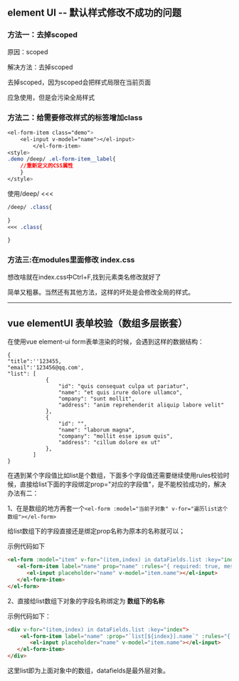 ## element UI -- 默认样式修改不成功的问题

### 方法一：去掉scoped 

原因：scoped 

解决方法：去掉scoped 

去掉scoped，因为scoped会把样式局限在当前页面

应急使用，但是会污染全局样式



### 方法二：给需要修改样式的标签增加class

```css
<el-form-item class="demo">
    <el-input v-model="name"></el-input>
        </el-form-item>
<style>
.demo /deep/ .el-form-item__label{
    //重新定义的CSS属性    
    }    
</style>
```

使用/deep/ <<<

```css
/deep/ .class{
    
}
<<< .class{
    
}
```



### 方法三:在modules里面修改 index.css

想改啥就在index.css中Ctrl+F,找到元素类名修改就好了

简单又粗暴。当然还有其他方法，这样的坏处是会修改全局的样式。

---

## vue elementUI 表单校验（数组多层嵌套）

在使用vue element-ui form表单渲染的时候，会遇到这样的数据结构：

```
{
"title":''123455,
"email":'123456@qq.com',
"list": [
            {
                "id": "quis consequat culpa ut pariatur",
                "name": "et quis irure dolore ullamco",
                "ompany": "sunt mollit",
                "address": "anim reprehenderit aliquip labore velit"
            },
            {
                "id": "",
                "name": "laborum magna",
                "company": "mollit esse ipsum quis",
                "address": "cillum dolore ex ut"
            },
        ]
}
```

在遇到某个字段值比如list是个数组，下面多个字段值还需要继续使用rules校验时候，直接给list下面的字段绑定prop="对应的字段值"，是不能校验成功的，解决办法有二：

1、在是数组的地方再套一个`<el-form :model="当前子对象" v-for="遍历list这个数组"></el-form>`

  给list数组下的字段直接还是绑定prop名称为原本的名称就可以；

示例代码如下

```html
<el-form :model="item" v-for="(item,index) in dataFields.list :key="index">
   <el-form-item label="name" prop="name" :rules="{ required: true, message: 'Required', trigger: 'blur' }">
      <el-input placeholder="name" v-model="item.name"></el-input>
   </el-form-item>
</el-form>
```

2、直接给list数组下对象的字段名称绑定为  **数组下的名称**

示例代码如下：

```html
<div v-for="(item,index) in dataFields.list :key="index">
    <el-form-item label="name" :prop="`list[${index}].name`" :rules="{ required: true, message: 'Required', trigger: 'blur' }">
       <el-input placeholder="name" v-model="item.name"></el-input>
   </el-form-item>
</div>
```

这里list即为上面对象中的数组，datafields是最外层对象。
